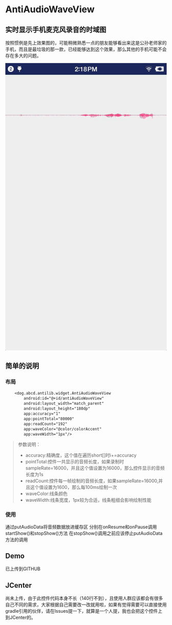 # AntiAudioWaveView
## 实时显示手机麦克风录音的时域图

按照惯例是先上效果图的，可能稍微熟悉一点的朋友能够看出来这是公孙老师家的手机，而且是最垃圾的那一款，已经能够达到这个效果，那么其他的手机可能不会存在多大的问题。

![avatar](/Gif_20180428_142040.gif)

## 简单的说明

### 布局
```
    <dog.abcd.antilib.widget.AntiAudioWaveView
        android:id="@+id/antiAudioWaveView"
        android:layout_width="match_parent"
        android:layout_height="180dp"
        app:accuracy="1"
        app:pointTotal="80000"
        app:readCount="192"
        app:waveColor="@color/colorAccent"
        app:waveWidth="1px"/>
```
>参数说明：
>- accuracy:精确度，这个值在遍历short[]时i+=accuracy
>- pointTotal:控件一共显示的音频长度，如果录制时sampleRate=16000，并且这个值设置为16000，那么控件显示的音频长度为1s
>- readCount:控件每一帧绘制的音频长度，如果sampleRate=16000,并且这个值设置为1600，那么每100ms绘制一次
>- waveColor:线条颜色
>- waveWidth:线条宽度，1px较为合适，线条粗细会影响绘制性能
### 使用
通过putAudioData将音频数据放进缓存区
分别在onResume和onPause调用startShow()和stopShow()方法
在stopShow()调用之前应该停止putAudioData方法的调用
## Demo
已上传到GITHUB
## JCenter
尚未上传，由于此控件代码本身不长（140行不到），且使用人群应该都会有很多自己不同的需求，大家根据自己需要改一改就用啦，如果有觉得需要可以直接使用gradle引用的伙伴，请在Issues提一下，就算是一个人提，我也会把这个控件上到JCenter的。